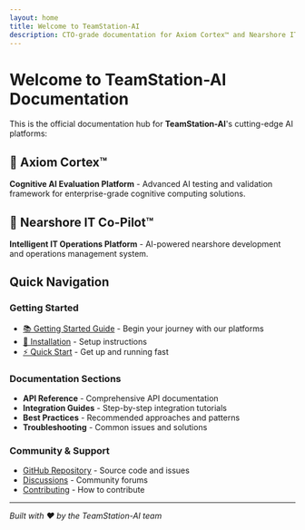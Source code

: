```yaml
---
layout: home
title: Welcome to TeamStation-AI
description: CTO-grade documentation for Axiom Cortex™ and Nearshore IT Co-Pilot™
---
```


# Welcome to TeamStation-AI Documentation

This is the official documentation hub for **TeamStation-AI**'s cutting-edge AI platforms:

## 🧠 Axiom Cortex™
**Cognitive AI Evaluation Platform** - Advanced AI testing and validation framework for enterprise-grade cognitive computing solutions.

## 🤖 Nearshore IT Co-Pilot™
**Intelligent IT Operations Platform** - AI-powered nearshore development and operations management system.

## Quick Navigation

### Getting Started
- [📚 Getting Started Guide](docs/getting-started/) - Begin your journey with our platforms
- [🔧 Installation](docs/getting-started/#installation) - Setup instructions
- [⚡ Quick Start](docs/getting-started/#quick-start) - Get up and running fast

### Documentation Sections
- **API Reference** - Comprehensive API documentation
- **Integration Guides** - Step-by-step integration tutorials  
- **Best Practices** - Recommended approaches and patterns
- **Troubleshooting** - Common issues and solutions

### Community & Support
- [GitHub Repository](https://github.com/TeamStation-AI) - Source code and issues
- [Discussions](https://github.com/TeamStation-AI/docs/discussions) - Community forums
- [Contributing](https://github.com/TeamStation-AI/docs/blob/main/README.md#contributing) - How to contribute

---

*Built with ❤️ by the TeamStation-AI team*